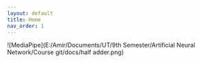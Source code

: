```yaml
---
layout: default
title: Home
nav_order: 1
---
```


![MediaPipe](E:/Amir/Documents/UT/9th Semester/Artificial Neural Network/Course git/docs/half adder.png)